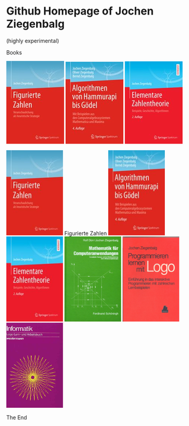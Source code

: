 # Github Homepage of Jochen Ziegenbalg 

(highly experimental) 

Books 

![Figurate Numbers](https://github.com/Jochen-Ziegenbalg/homepage-JZ/blob/master/Figurierte-Zahlen-U1.jpg) 
![](https://github.com/Jochen-Ziegenbalg/homepage-JZ/blob/master/AHG-cover-%20U1-Springer.jpg) 
![](https://github.com/Jochen-Ziegenbalg/homepage-JZ/blob/master/EZTH-cover-U1-Springer.jpg) 

<img src="https://github.com/Jochen-Ziegenbalg/homepage-JZ/blob/master/Figurierte-Zahlen-U1.jpg" border="0" height="225" width="150">  Figurierte Zahlen   <img src="https://github.com/Jochen-Ziegenbalg/homepage-JZ/blob/master/AHG-cover-%20U1-Springer.jpg" border="0" height="225" width="150"> 
<img src="https://github.com/Jochen-Ziegenbalg/homepage-JZ/blob/master/EZTH-cover-U1-Springer.jpg" border="0" height="225" width="150"> 
<img src="https://github.com/Jochen-Ziegenbalg/homepage-JZ/blob/master/Dynamische-Prozesse-U1-pw.jpg" border="0" height="225" width="150"> 
<img src="https://github.com/Jochen-Ziegenbalg/homepage-JZ/blob/master/Programmieren-lernen-mit-Logo-U1.jpg" border="0" height="225" width="150"> 
<img src="https://github.com/Jochen-Ziegenbalg/homepage-JZ/blob/master/Logo-Lern-und-Arbeitsbuch-U1-pw.jpg" border="0" height="225" width="150"> 

The End 
